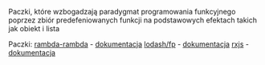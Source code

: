 Paczki, które wzbogadzają paradygmat programowania funkcyjnego poprzez zbiór predefeniowanych funkcji na podstawowych
efektach takich jak obiekt i lista

Paczki:
[rambda-rambda](https://github.com/selfrefactor/rambda) - [dokumentacja](https://ramdajs.com/docs/)
[lodash/fp](https://github.com/lodash/lodash/wiki/FP-Guide) - [dokumentacja](https://lodash.com/docs/4.17.15)
[rxjs](https://rxjs.dev/) - [dokumentacja](https://rxjs.dev/api)
